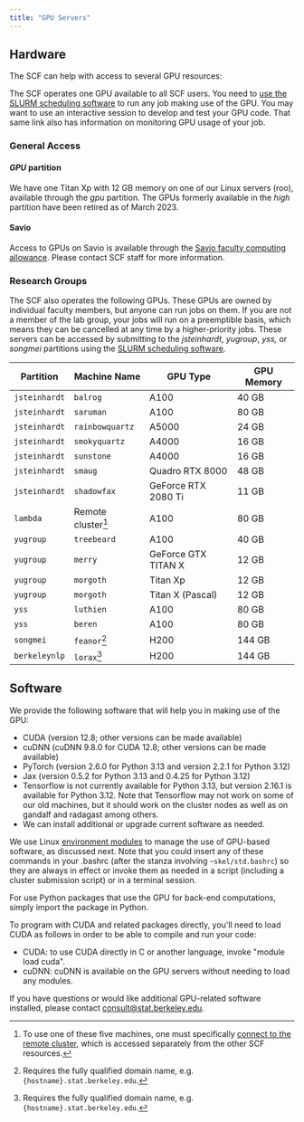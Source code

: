 ```yaml
---
title: "GPU Servers"
---
```


## Hardware

The SCF can help with access to several GPU resources:

The SCF operates one GPU available to all SCF users. You need to [use
the SLURM scheduling software](cluster/gpus.md) to run
any job making use of the GPU. You may want to use an interactive
session to develop and test your GPU code. That same link also has
information on monitoring GPU usage of your job.

### General Access

#### *GPU* partition

We have one Titan Xp with 12 GB memory on one of our Linux servers
(roo), available through the *gpu* partition. The GPUs formerly
available in the *high* partition have been retired as of March 2023.

#### Savio

Access to GPUs on Savio is available through the [Savio faculty
computing
allowance](http://research-it.berkeley.edu/services/high-performance-computing/faculty-computing-allowance).
Please contact SCF staff for more information.

### Research Groups

The SCF also operates the following GPUs. These GPUs are owned by
individual faculty members, but anyone can run jobs on them. If you are
not a member of the lab group, your jobs will run on a preemptible basis,
which means they can be cancelled at any time by a higher-priority jobs.
These servers can be accessed by submitting to the *jsteinhardt*,
*yugroup*, *yss,* or *songmei* partitions using the [SLURM scheduling
software](cluster.md).

| Partition     | Machine Name            | GPU Type            | GPU Memory |
|---------------|-------------------------|---------------------|------------|
| `jsteinhardt` | `balrog`                | A100                | 40 GB      |
| `jsteinhardt` | `saruman`               | A100                | 80 GB      |
| `jsteinhardt` | `rainbowquartz`         | A5000               | 24 GB      |
| `jsteinhardt` | `smokyquartz`           | A4000               | 16 GB      |
| `jsteinhardt` | `sunstone`              | A4000               | 16 GB      |
| `jsteinhardt` | `smaug`                 | Quadro RTX 8000     | 48 GB      |
| `jsteinhardt` | `shadowfax`             | GeForce RTX 2080 Ti | 11 GB      |
| `lambda`      | Remote cluster[^lambda] | A100                | 80 GB      |
| `yugroup`     | `treebeard`             | A100                | 40 GB      |
| `yugroup`     | `merry`                 | GeForce GTX TITAN X | 12 GB      |
| `yugroup`     | `morgoth`               | Titan Xp            | 12 GB      |
| `yugroup`     | `morgoth`               | Titan X (Pascal)    | 12 GB      |
| `yss`         | `luthien`               | A100                | 80 GB      |
| `yss`         | `beren`                 | A100                | 80 GB      |
| `songmei`     | `feanor`[^fqdn]         | H200                | 144 GB     |
| `berkeleynlp` | `lorax`[^fqdn]          | H200                | 144 GB     |

[^lambda]: To use one of these five machines, one must specifically [connect to the remote cluster](cluster/gpus.md#steinhardt-remote-cluster),
which is accessed separately from the other SCF resources.
[^fqdn]: Requires the fully qualified domain name, e.g. `{hostname}.stat.berkeley.edu`.

## Software

We provide the following software that will help you in making use of
the GPU:

- CUDA (version 12.8; other versions can be made available)
- cuDNN (cuDNN 9.8.0 for CUDA 12.8; other versions can be made
  available)
- PyTorch (version 2.6.0 for Python 3.13 and version 2.2.1 for Python
  3.12)
- Jax (version 0.5.2 for Python 3.13 and 0.4.25 for Python 3.12)
- Tensorflow is not currently available for Python 3.13, but version
  2.16.1 is available for Python 3.12. Note that Tensorflow may not work
  on some of our old machines, but it should work on the cluster nodes
  as well as on gandalf and radagast among others.
- We can install additional or upgrade current software as needed. 

We use Linux [environment modules](../kb/environment-modules.md) to
manage the use of GPU-based software, as discussed next. Note that you
could insert any of these commands in your .bashrc (after the stanza
involving `~skel/std.bashrc`) so they are always in effect or invoke them
as needed in a script (including a cluster submission script) or in a
terminal session.

For use Python packages that use the GPU for back-end computations,
simply import the package in Python.

To program with CUDA and related packages directly, you'll need
to load CUDA as follows in order to be able to compile and run your
code:

- CUDA: to use CUDA directly in C or another language, invoke "module
  load cuda".
- cuDNN: cuDNN is available on the GPU servers without needing to load
  any modules.

If you have questions or would like additional GPU-related software installed,
please contact consult@stat.berkeley.edu.
